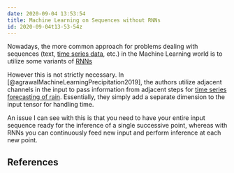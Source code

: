 ```yaml
---
date: 2020-09-04 13:53:54
title: Machine Learning on Sequences without RNNs
id: 2020-09-04t13-53-54z
---
```


Nowadays, the more common approach for problems dealing with sequences (text,
[time series data](./2020-09-23t15-18-55z.md), etc.) in the Machine Learning
world is to utilize some variants of [RNNs](./2020-09-04t13-57-25z.md)

However this is not strictly necessary. In
[@agrawalMachineLearningPrecipitation2019], the authors utilize adjacent
channels in the input to pass information from adjacent steps for 
[time series forecasting of rain](./2020-08-30t15-46-28z.md). Essentially,
they simply add a separate dimension to the input tensor for handling time.

An issue I can see with this is that you need to have your entire input
sequence ready for the inference of a single successive point, whereas with
RNNs you can continuously feed new input and perform inference at each new
point.

## References
